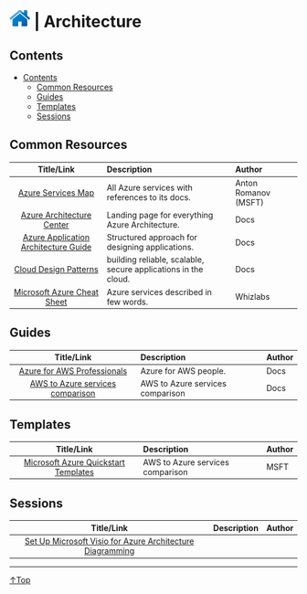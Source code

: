 # [![Home](/img/home.png)](../README.md "Home") | Architecture

## Contents
- [Contents](#contents)
    - [Common Resources](#common-resource)
    - [Guides](#guides)
    - [Templates](#templates)
    - [Sessions](#sessions)



## Common Resources
|                                             Title/Link                                             | Description                                                    | Author               |
| :------------------------------------------------------------------------------------------------: | :------------------------------------------------------------- | :------------------- |
|                      [Azure Services Map](https://aka.ms/azure-services-map/)                      | All Azure services with references to its docs.                | Anton Romanov (MSFT) |
|         [Azure Architecture Center](https://docs.microsoft.com/en-us/azure/architecture/)          | Landing page for everything Azure Architecture.                | Docs                 |
| [Azure Application Architecture Guide](https://docs.microsoft.com/en-us/azure/architecture/guide/) | Structured approach for designing applications.                | Docs                 |
|      [Cloud Design Patterns ](https://docs.microsoft.com/en-us/azure/architecture/patterns/)       | building reliable, scalable, secure applications in the cloud. | Docs                 |
|     [Microsoft Azure Cheat Sheet ](https://www.whizlabs.com/blog/microsoft-azure-cheat-sheet/)     | Azure services described in few words.                         | Whizlabs             |


## Guides 
|                                                    Title/Link                                                     | Description                      | Author |
| :---------------------------------------------------------------------------------------------------------------: | :------------------------------- | :----- |
|       [Azure for AWS Professionals](https://docs.microsoft.com/en-us/azure/architecture/aws-professional/)        | Azure for AWS people.            | Docs   |
| [AWS to Azure services comparison](https://docs.microsoft.com/en-us/azure/architecture/aws-professional/services) | AWS to Azure services comparison | Docs   |

## Templates
|                                         Title/Link                                          | Description                      | Author |
| :-----------------------------------------------------------------------------------------: | :------------------------------- | :----- |
| [Microsoft Azure Quickstart Templates](https://github.com/Azure/azure-quickstart-templates) | AWS to Azure services comparison | MSFT   |


## Sessions
|                                                Title/Link                                                | Description | Author |
| :------------------------------------------------------------------------------------------------------: | :---------- | :----- |
| [Set Up Microsoft Visio for Azure Architecture Diagramming](https://www.youtube.com/watch?v=UjPZAC1AbKc) |             |        |

___
[↑Top](#homeimghomepngreadmemd-home-architecture "Back to the top.")